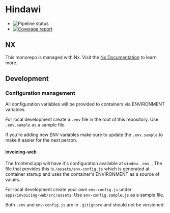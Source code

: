 # Hindawi

* ![Pipeline status](https://gitlab.com/hindawi/phenom/badges/develop/pipeline.svg?style=flat-square)
* [![Coverage report](https://gitlab.com/hindawi/phenom/badges/develop/coverage.svg?style=flat-square)](http://hindawi.gitlab.io/phenom/coverage.html)

## NX

This monorepo is managed with Nx. Visit the [Nx Documentation](https://nx.dev) to learn more.


## Development

### Configuration management

All configuration variables will be provided to containers via ENVIRONMENT variables.

For local development create a `.env` file in the root of this repository. Use `.env.sample` as a sample file.

If you're adding new ENV variables make sure to update the `.env.sample` to make it easier for the next person.

#### invoicing-web

The frontend app will have it's configuration available at `window._env_`. 
The file that provides this is `/assets/env-config.js` which is generated at
container startup and uses the container's ENVIRONMENT as a source of values.

For local development create your own `env-config.js` under `apps/invoicing-web/src/assets`. 
Use `env-config.sample.js` as a sample file.

Both `.env` and `env-config.js` are in `.gitignore` and should not be versioned.


